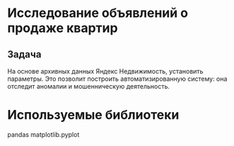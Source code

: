 # Исследование объявлений о продаже квартир

## Задача
На основе архивных данных Яндекс Недвижимость, установить параметры. Это позволит построить автоматизированную систему: она отследит аномалии и мошенническую деятельность.

# Используемые библиотеки
pandas
matplotlib.pyplot
